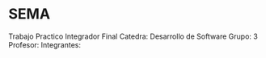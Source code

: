 # SEMA
Trabajo Practico Integrador Final 
Catedra: Desarrollo de Software 
Grupo: 3
Profesor: 
Integrantes:
